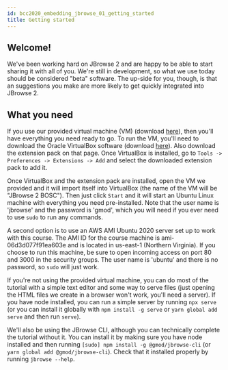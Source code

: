 ```yaml
---
id: bcc2020_embedding_jbrowse_01_getting_started
title: Getting started
---
```


## Welcome!

We've been working hard on JBrowse 2 and are happy to be able to start sharing
it with all of you. We're still in development, so what we use today should be
considered "beta" software. The up-side for you, though, is that an suggestions
you make are more likely to get quickly integrated into JBrowse 2.

## What you need

If you use our provided virtual machine (VM) (download
[here](https://jbrowse-tutorials.s3.amazonaws.com/JBrowse%202%20BOSC.ova)),
then you'll have everything you need ready to go. To run the VM, you'll need to
download the Oracle VirtualBox software (download
[here](https://www.virtualbox.org/wiki/Downloads)). Also download the extension
pack on that page. Once VirtualBox is installed, go to `Tools -> Preferences -> Extensions -> Add` and select the downloaded extension pack to add it.

Once VirtualBox and the extension pack are installed, open the VM we
provided and it will import itself into VirtualBox (the name of the VM will be
"JBrowse 2 BOSC"). Then just click `Start` and it will start an Ubuntu Linux
machine with everything you need pre-installed. Note that the user name is
'jbrowse' and the password is 'gmod', which you will need if you ever need to
use `sudo` to run any commands.

A second option is to use an AWS AMI Ubuntu 2020 server set up to work with
this course. The AMI ID for the course machine is ami-06d3d077f91ea603e and
is located in us-east-1 (Northern Virginia). If you choose to run this machine,
be sure to open incoming access on port 80 and 3000 in the security groups. The
user name is 'ubuntu' and there is no password, so `sudo` will just work.

If you're not using the provided virtual machine, you can do most of the
tutorial with a simple text editor and some way to serve files (just opening
the HTML files we create in a browser won't work, you'll need a server). If you
have node installed, you can run a simple server by running `npx serve` (or you
can install it globally with `npm install -g serve` or `yarn global add serve`
and then run `serve`).

We'll also be using the JBrowse CLI, although you can technically complete the
tutorial without it. You can install it by making sure you have node installed
and then running `[sudo] npm install -g @gmod/jbrowse-cli` (or `yarn global add @gmod/jbrowse-cli`). Check that it installed properly by running `jbrowse --help`.

